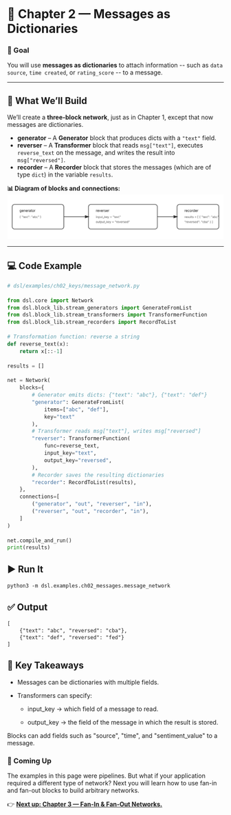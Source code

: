 # 🧩 Chapter 2 — Messages as Dictionaries

### 🎯 Goal
You will use **messages as dictionaries** to attach information -- such as `data source`, `time created`, or `rating_score` -- to a message.

---

## 📍 What We’ll Build

We’ll create a **three-block network**, just as in Chapter 1, except that now messages are dictionaries.

- **generator** – A **Generator** block that produces dicts with a `"text"` field.  
- **reverser** – A **Transformer** block that reads `msg["text"]`, executes ```reverse_text``` on the message, and writes the result into `msg["reversed"]`.  
- **recorder** – A **Recorder** block that stores the messages (which are of type ``dict``) in the variable ```results```.

**📊 Diagram of blocks and connections:**  
![Message Network](diagram_1.svg)

---


## 💻 Code Example



```python
# dsl/examples/ch02_keys/message_network.py

from dsl.core import Network
from dsl.block_lib.stream_generators import GenerateFromList
from dsl.block_lib.stream_transformers import TransformerFunction
from dsl.block_lib.stream_recorders import RecordToList

# Transformation function: reverse a string
def reverse_text(x):
    return x[::-1]

results = []

net = Network(
    blocks={
        # Generator emits dicts: {"text": "abc"}, {"text": "def"}
        "generator": GenerateFromList(
            items=["abc", "def"],
            key="text"
        ),
        # Transformer reads msg["text"], writes msg["reversed"]
        "reverser": TransformerFunction(
            func=reverse_text,
            input_key="text",
            output_key="reversed",
        ),
        # Recorder saves the resulting dictionaries
        "recorder": RecordToList(results),
    },
    connections=[
        ("generator", "out", "reverser", "in"),
        ("reverser", "out", "recorder", "in"),
    ]
)

net.compile_and_run()
print(results)
```

## ▶️ Run It
```
python3 -m dsl.examples.ch02_messages.message_network
```

## ✅ Output
```
[
    {"text": "abc", "reversed": "cba"},
    {"text": "def", "reversed": "fed"}
]
```

## 🧠 Key Takeaways

- Messages can be dictionaries with multiple fields.

- Transformers can specify:
    - input_key → which field of a message to read.

    - output_key → the field of the message in which the result is stored.

Blocks can add fields such as "source", "time", and "sentiment_value" to a message.

### 🚀 Coming Up

The examples in this page were pipelines. But what if your application required a different type of network? Next you will learn how to use fan-in and fan-out blocks to build arbitrary networks.

👉 [**Next up: Chapter 3 — Fan-In & Fan-Out Networks.**](../ch03_fanin_fanout/README.md)